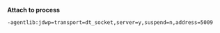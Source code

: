 
**Attach to process**

```bash
-agentlib:jdwp=transport=dt_socket,server=y,suspend=n,address=5009
```
